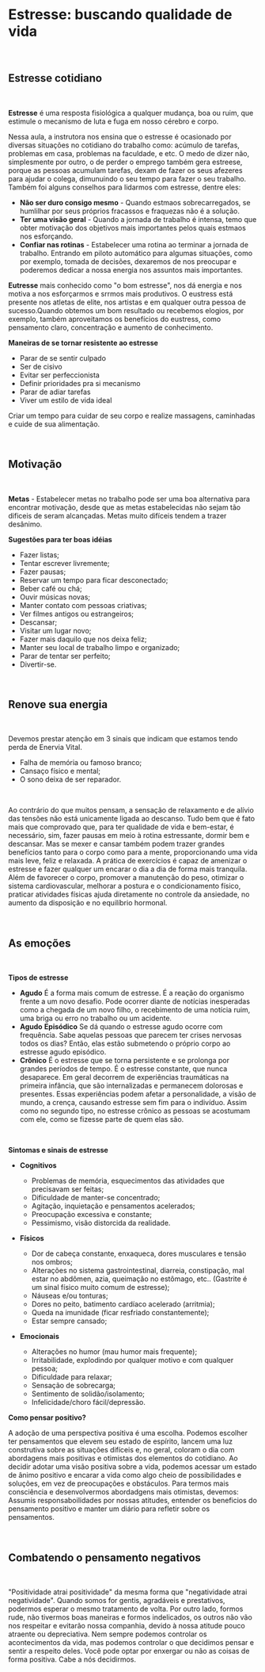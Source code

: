 
# Estresse: buscando qualidade de vida
<br>

## Estresse cotidiano
<br>

__Estresse__ é uma resposta fisiológica a qualquer mudança, boa ou ruim, que estimule o mecanismo de luta e fuga em nosso cérebro e corpo.<br> 

Nessa aula, a instrutora nos ensina que o estresse é ocasionado por diversas situações no cotidiano do trabalho como: acúmulo de tarefas, problemas em casa, problemas na faculdade, e etc. O medo de dizer não, simplesmente por outro, o de perder o emprego também gera estreese, porque as pessoas acumulam tarefas, dexam de fazer os seus afezeres para ajudar o colega, dimunuindo o seu tempo para fazer o seu trabalho.<br>
Também foi alguns conselhos para lidarmos com estresse, dentre eles:

 - **Não ser duro consigo mesmo** - Quando estmaos sobrecarregados, se humlilhar por seus próprios fracassos e fraquezas não é a solução.
 - **Ter uma visão geral** - Quando a jornada de trabalho é intensa, temo que obter motivação dos objetivos mais importantes pelos quais estmaos nos esforçando.
 - **Confiar nas rotinas** - Estabelecer uma rotina ao terminar a jornada de trabalho. Entrando em piloto automático para algumas situações, como por exemplo, tomada de decisões, dexaremos de nos preocupar e poderemos dedicar a nossa energia nos assuntos mais importantes.

**Eutresse** mais conhecido como "o bom estresse", nos dá energia e nos motiva a nos esforçarmos e srrmos mais produtivos. O eustress está presente nos atletas de elite, nos artistas e em qualquer outra pessoa de sucesso.Quando obtemos um bom resultado ou recebemos elogios, por exemplo, também aproveitamos os benefícios do eustress, como pensamento claro, concentração e aumento de conhecimento.

**Maneiras de se tornar resistente ao estresse**

 - Parar de se sentir culpado
 - Ser de cisivo
 - Evitar ser perfeccionista
 - Definir prioridades pra si mecanismo
 - Parar de adiar tarefas
 - Viver um estilo de vida ideal

 Criar um tempo para cuidar de seu corpo e realize massagens, caminhadas e cuide de sua alimentação.

 <br>

 ## Motivação

 <br>

 __Metas__ - Estabelecer metas no trabalho pode ser uma boa alternativa para encontrar motivação, desde que as metas estabelecidas não sejam tão dificeis de seram alcançadas. Metas muito difíceis tendem a trazer desânimo.

 **Sugestões para ter boas idéias**

 - Fazer listas;
 - Tentar escrever livremente;
 - Fazer pausas;
 - Reservar um tempo para ficar desconectado;
 - Beber café ou chá;
 - Ouvir músicas novas;
 - Manter contato com pessoas criativas;
 - Ver filmes antigos ou estrangeiros;
 - Descansar;
 - Visitar um lugar novo;
 - Fazer mais daquilo que nos deixa feliz;
 - Manter seu local de trabalho limpo e organizado;
 - Parar de tentar ser perfeito;
 - Divertir-se.

 <br>

 ## Renove sua energia

 <br>

 Devemos prestar atenção em 3 sinais que indicam que estamos tendo perda de Enervia Vital.

 - Falha de memória ou famoso branco;
 - Cansaço físico e mental;
 - O sono deixa de ser reparador.

 <br>

Ao contrário do que muitos pensam, a sensação de relaxamento e de alívio das tensões não está unicamente ligada ao descanso. Tudo bem que é fato mais que comprovado que, para ter qualidade de vida e bem-estar, é necessário, sim, fazer pausas em meio à rotina estressante, dormir bem e descansar. Mas se mexer e cansar também podem trazer grandes benefícios tanto para o corpo como para a mente, proporcionando uma vida mais leve, feliz e relaxada. A prática de exercícios é capaz de amenizar o estresse e fazer qualquer um encarar o dia a dia de forma mais tranquila. Além de favorecer o corpo, promover a manutenção do peso, otimizar o sistema cardiovascular, melhorar a postura e o condicionamento físico, praticar atividades físicas ajuda diretamente no controle da ansiedade, no aumento da disposição e no equilíbrio hormonal.

<br>

## As emoções

<br>

**Tipos de estresse**

 - __Agudo__ É a forma mais comum de estresse. É a reação do organismo frente a um novo desafio. Pode ocorrer diante de notícias inesperadas como a chegada de um novo filho, o recebimento de uma notícia ruim, uma briga ou erro no trabalho ou um acidente.
 - __Agudo__ __Episódico__ Se dá quando o estresse agudo ocorre com frequência. Sabe aquelas pessoas que parecem ter crises nervosas todos os dias? Então, elas estão submetendo o próprio corpo ao estresse agudo episódico.
 - __Crônico__ É o estresse que se torna persistente e se prolonga por grandes períodos de tempo. É o estresse constante, que nunca desaparece. Em geral decorrem de experiências traumáticas na primeira infância, que são internalizadas e permanecem dolorosas e presentes. Essas experiências podem afetar a personalidade, a visão de mundo, a crença, causando estresse sem fim para o indivíduo. Assim como no segundo tipo, no estresse crônico as pessoas se acostumam com ele, como se fizesse parte de quem elas são.

 <br>

 **Sintomas e sinais de estresse**

  - **Cognitivos**

    - Problemas de memória, esquecimentos das atividades que precisavam ser feitas;
    - Dificuldade de manter-se concentrado;
    - Agitação, inquietação e pensamentos acelerados;
    - Preocupação excessiva e constante;
    - Pessimismo, visão distorcida da realidade.

 - **Físicos**

    - Dor de cabeça constante, enxaqueca, dores musculares e tensão nos ombros;
    - Alterações no sistema gastrointestinal, diarreia, constipação, mal estar no abdômen, azia, queimação no estômago, etc.. (Gastrite é um sinal físico muito comum de estresse);
    - Náuseas e/ou tonturas;
    - Dores no peito, batimento cardíaco acelerado (arritmia);
    - Queda na imunidade (ficar resfriado constantemente);
    - Estar sempre cansado;

 - **Emocionais**

    - Alterações no humor (mau humor mais frequente);
    - Irritabilidade, explodindo por qualquer motivo e com qualquer pessoa;
    - Dificuldade para relaxar;
    - Sensação de sobrecarga;
    - Sentimento de solidão/isolamento;
    - Infelicidade/choro fácil/depressão.

 **Como pensar positivo?**

A adoção de uma perspectiva positiva é uma escolha. Podemos escolher ter pensamentos que elevem seu estado de espírito, lancem uma luz construtiva sobre as situações difíceis e, no geral, coloram o dia com abordagens mais positivas e otimistas dos elementos do cotidiano. Ao decidir adotar uma visão positiva sobre a vida, podemos acessar um estado de ânimo positivo e encarar a vida como algo cheio de possibilidades e soluções, em vez de preocupações e obstáculos. 
Para termos mais consciência e desenvolvermos abordadgens mais otimistas, devemos: Assumis responsaboilidades por nossas atitudes, entender os beneficios do pensamento positivo e manter um diário para refletir sobre os pensamentos.

<br>

## Combatendo o pensamento negativos

<br>

"Positividade atrai positividade" da mesma forma que "negatividade atrai negatividade". Quando somos for gentis, agradáveis e prestativos, podermos esperar o mesmo tratamento de volta. Por outro lado, formos rude, não tivermos boas maneiras e formos indelicados, os outros não vão nos respeitar e evitarão nossa companhia, devido à nossa atitude pouco atraente ou depreciativa. Nem sempre podemos controlar os acontecimentos da vida, mas podemos controlar o que decidimos pensar e sentir a respeito deles. Você pode optar por enxergar ou não as coisas de forma positiva. Cabe a nós decidirmos.
<br>
